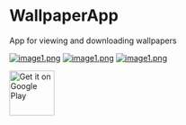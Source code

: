 # WallpaperApp
App for viewing and downloading wallpapers
                                            
[![image1.png](https://i.postimg.cc/zDdx5GXr/image1.png)](https://postimg.cc/9z7dYV78)                                                                           [![image1.png](https://i.postimg.cc/DwzgNkKz/image1.png)](https://postimg.cc/crVwKzCq)                                                                                         [![image1.png](https://i.postimg.cc/J0CQpVt0/image1.png)](https://postimg.cc/ft5XbPcQ)



<a href="https://play.google.com/store/apps/details?id=com.georgcantor.wallpaperapp" target="_blank"><img alt="Get it on Google Play" src="https://play.google.com/intl/en_us/badges/images/generic/en-play-badge.png" height="80"/></a>     
